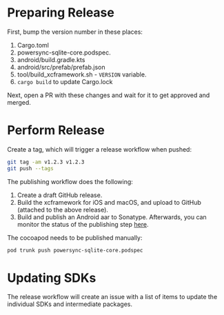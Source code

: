 # Preparing Release

First, bump the version number in these places:

1. Cargo.toml
2. powersync-sqlite-core.podspec.
3. android/build.gradle.kts
4. android/src/prefab/prefab.json
5. tool/build_xcframework.sh - `VERSION` variable.
6. `cargo build` to update Cargo.lock

Next, open a PR with these changes and wait for it to get approved and merged.

# Perform Release

Create a tag, which will trigger a release workflow when pushed:

```sh
git tag -am v1.2.3 v1.2.3
git push --tags
```

The publishing workflow does the following:

1. Create a draft GitHub release.
2. Build the xcframework for iOS and macOS, and upload to GitHub (attached to the above release).
3. Build and publish an Android aar to Sonatype. Afterwards, you can monitor the status of the publishing step [here](https://central.sonatype.com/publishing/deployments).

The cocoapod needs to be published manually:

```sh
pod trunk push powersync-sqlite-core.podspec
```

# Updating SDKs

The release workflow will create an issue with a list of items to update the individual SDKs and intermediate packages.

